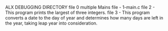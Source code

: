 ALX DEBUGGING DIRECTORY
file 0 multiple Mains
file - 1-main.c
file 2 - This program prints the largest of three integers.
file 3 - This program converts a date to the day of year and determines how many days are left in the year, taking leap year into consideration.

